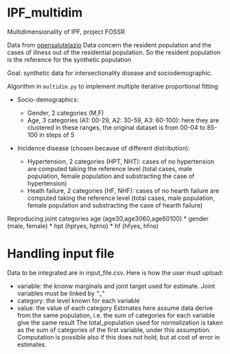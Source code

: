 # IPF_multidim
Multidimensionality of IPF, project FOSSR

Data from [opensalutelazio](https://www.opensalutelazio.it/salute/stato_salute.php?stato_salute) Data concern the resident population and the cases of illness out of the residential population. So the resident population is the reference for the synthetic population

Goal: synthetic data for intersectionality disease and sociodemographic.

Algorithm in ```multidim.py``` to implement multiple iterative proportional fitting

* Socio-demographics:
   + Gender, 2 categories (M,F)
   + Age, 3 categories (A1: 00-29, A2: 30-59, A3: 60-100): here they are clustered in these ranges, the original dataset is from 00-04 to 85-100 in steps of 5
     
* Incidence disease (chosen because of different distribution):
   + Hypertension, 2 categories (HPT, NHT): cases of no hypertension are computed taking the reference level (total cases, male population, female population and substracting the case of hypertension)
   + Heath failure, 2 categories (HF, NHF): cases of no hearth failure are computed taking the reference level (total cases, male population, female population and substracting the case of hearth failure)

Reproducing joint categories age (age30,age3060,age60100) * gender (male, female) * hpt (hptyes, hptno) * hf (hfyes, hfno)

# Handling input file

Data to be integrated are in input_file.csv. Here is how the user must upload:
* variable: the knonw marginals and joint target used for estimate. Joint variables must be linked by "_"
* category: the level known for each variable
* value: the value of each category
Estimates here assume data derive from the same population, i.e. the sum of categories for each variable give the same result
The total_population used for normalization is taken as the sum of categories of the first variable, under this assumption.
Computation is possible also if this does not hold, but at cost of error in estimates.
